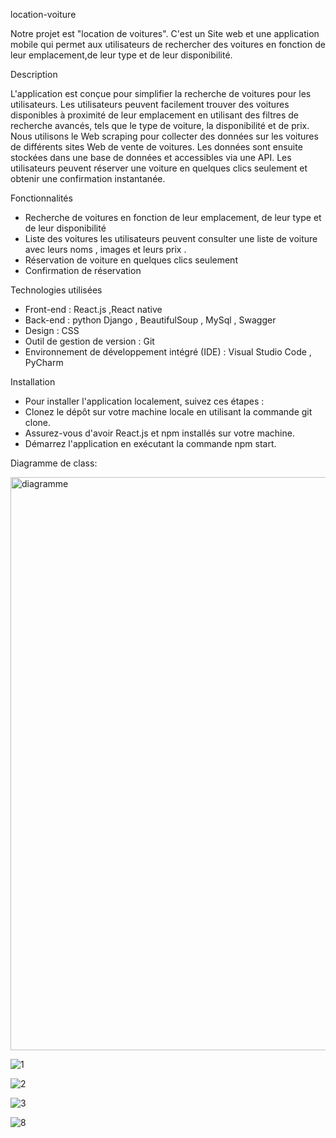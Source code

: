 location-voiture
 
Notre projet est "location de voitures". C'est un Site web et une application  mobile qui permet aux utilisateurs de rechercher des voitures 
en fonction de leur emplacement,de leur type et de leur disponibilité.


Description

L'application est conçue pour simplifier la recherche de voitures pour les utilisateurs. 
Les utilisateurs peuvent facilement trouver des voitures disponibles à proximité de leur emplacement en utilisant des filtres de recherche avancés, 
tels que le type de voiture, la disponibilité et de prix.
Nous utilisons le Web scraping pour collecter des données sur les voitures de différents sites Web de vente de voitures. 
Les données sont ensuite stockées dans une base de données et accessibles via une API.
Les utilisateurs peuvent réserver une voiture en quelques clics seulement et obtenir une confirmation instantanée.

Fonctionnalités

- Recherche de voitures en fonction de leur emplacement, de leur type et de leur disponibilité
- Liste des voitures les utilisateurs peuvent consulter une liste de voiture avec leurs noms , images et leurs prix .
- Réservation de voiture en quelques clics seulement
- Confirmation de réservation 

Technologies utilisées

- Front-end : React.js ,React native
- Back-end : python Django , BeautifulSoup , MySql , Swagger
- Design : CSS
- Outil de gestion de version : Git 
- Environnement de développement intégré (IDE) : Visual Studio Code , PyCharm

Installation

 - Pour installer l'application localement, suivez ces étapes :
- Clonez le dépôt sur votre machine locale en utilisant la commande git clone.
 - Assurez-vous d'avoir React.js et npm installés sur votre machine.
 - Démarrez l'application en exécutant la commande npm start.

Diagramme de class:


<img width="917" alt="diagramme" src="https://user-images.githubusercontent.com/109220808/236617199-3de27970-4d2c-45d2-8bae-1552db95fafa.png">


![1](https://user-images.githubusercontent.com/109220808/236634792-9b9a44a3-a45f-4db4-a472-82b9d8ccd0ba.png)

![2](https://user-images.githubusercontent.com/109220808/236634800-bea8440c-9f69-46d4-91f8-29e2eeab371f.png)

![3](https://user-images.githubusercontent.com/109220808/236634808-f2cce46c-117c-4f76-a11b-b4e2b067b588.png)

![8](https://user-images.githubusercontent.com/109220808/236634816-1083db9a-2c09-4353-913b-da1de33c4e6b.png)




